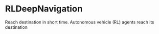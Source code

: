 # RLDeepNavigation
Reach destination in short time. Autonomous vehicle (RL) agents reach its destination 
